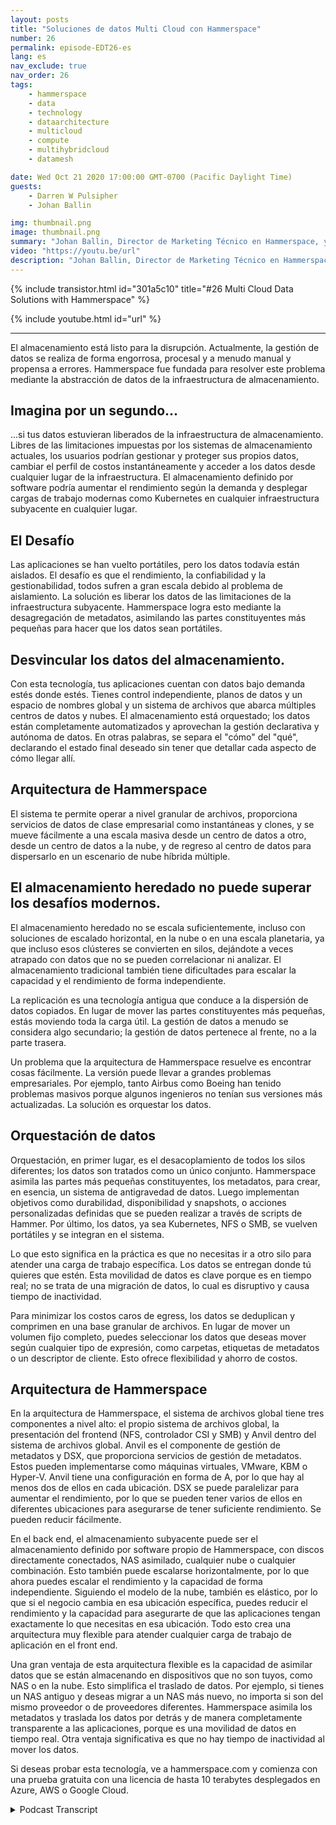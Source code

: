 ```yaml
---
layout: posts
title: "Soluciones de datos Multi Cloud con Hammerspace"
number: 26
permalink: episode-EDT26-es
lang: es
nav_exclude: true
nav_order: 26
tags:
    - hammerspace
    - data
    - technology
    - dataarchitecture
    - multicloud
    - compute
    - multihybridcloud
    - datamesh

date: Wed Oct 21 2020 17:00:00 GMT-0700 (Pacific Daylight Time)
guests:
    - Darren W Pulsipher
    - Johan Ballin

img: thumbnail.png
image: thumbnail.png
summary: "Johan Ballin, Director de Marketing Técnico en Hammerspace, y Darren Pulsipher, Arquitecto Principal de Soluciones en el Sector Público de Intel, discuten la tecnología de nube híbrida de Hammerspace que libera los datos de la infraestructura de almacenamiento, proporcionando portabilidad y rendimiento de datos."
video: "https://youtu.be/url"
description: "Johan Ballin, Director de Marketing Técnico en Hammerspace, y Darren Pulsipher, Arquitecto Principal de Soluciones en el Sector Público de Intel, discuten la tecnología de nube híbrida de Hammerspace que libera los datos de la infraestructura de almacenamiento, proporcionando portabilidad y rendimiento de datos."
---
```


<div>
{% include transistor.html id="301a5c10" title="#26 Multi Cloud Data Solutions with Hammerspace" %}

{% include youtube.html id="url" %}
</div>

---

El almacenamiento está listo para la disrupción. Actualmente, la gestión de datos se realiza de forma engorrosa, procesal y a menudo manual y propensa a errores. Hammerspace fue fundada para resolver este problema mediante la abstracción de datos de la infraestructura de almacenamiento.

## Imagina por un segundo...

...si tus datos estuvieran liberados de la infraestructura de almacenamiento. Libres de las limitaciones impuestas por los sistemas de almacenamiento actuales, los usuarios podrían gestionar y proteger sus propios datos, cambiar el perfil de costos instantáneamente y acceder a los datos desde cualquier lugar de la infraestructura. El almacenamiento definido por software podría aumentar el rendimiento según la demanda y desplegar cargas de trabajo modernas como Kubernetes en cualquier infraestructura subyacente en cualquier lugar.

## El Desafío

Las aplicaciones se han vuelto portátiles, pero los datos todavía están aislados. El desafío es que el rendimiento, la confiabilidad y la gestionabilidad, todos sufren a gran escala debido al problema de aislamiento. La solución es liberar los datos de las limitaciones de la infraestructura subyacente. Hammerspace logra esto mediante la desagregación de metadatos, asimilando las partes constituyentes más pequeñas para hacer que los datos sean portátiles.

## Desvincular los datos del almacenamiento.

Con esta tecnología, tus aplicaciones cuentan con datos bajo demanda estés donde estés. Tienes control independiente, planos de datos y un espacio de nombres global y un sistema de archivos que abarca múltiples centros de datos y nubes. El almacenamiento está orquestado; los datos están completamente automatizados y aprovechan la gestión declarativa y autónoma de datos. En otras palabras, se separa el "cómo" del "qué", declarando el estado final deseado sin tener que detallar cada aspecto de cómo llegar allí.

## Arquitectura de Hammerspace

El sistema te permite operar a nivel granular de archivos, proporciona servicios de datos de clase empresarial como instantáneas y clones, y se mueve fácilmente a una escala masiva desde un centro de datos a otro, desde un centro de datos a la nube, y de regreso al centro de datos para dispersarlo en un escenario de nube híbrida múltiple.

## El almacenamiento heredado no puede superar los desafíos modernos.

El almacenamiento heredado no se escala suficientemente, incluso con soluciones de escalado horizontal, en la nube o en una escala planetaria, ya que incluso esos clústeres se convierten en silos, dejándote a veces atrapado con datos que no se pueden correlacionar ni analizar. El almacenamiento tradicional también tiene dificultades para escalar la capacidad y el rendimiento de forma independiente.

La replicación es una tecnología antigua que conduce a la dispersión de datos copiados. En lugar de mover las partes constituyentes más pequeñas, estás moviendo toda la carga útil. La gestión de datos a menudo se considera algo secundario; la gestión de datos pertenece al frente, no a la parte trasera.

Un problema que la arquitectura de Hammerspace resuelve es encontrar cosas fácilmente. La versión puede llevar a grandes problemas empresariales. Por ejemplo, tanto Airbus como Boeing han tenido problemas masivos porque algunos ingenieros no tenían sus versiones más actualizadas. La solución es orquestar los datos.

## Orquestación de datos

Orquestación, en primer lugar, es el desacoplamiento de todos los silos diferentes; los datos son tratados como un único conjunto. Hammerspace asimila las partes más pequeñas constituyentes, los metadatos, para crear, en esencia, un sistema de antigravedad de datos. Luego implementan objetivos como durabilidad, disponibilidad y snapshots, o acciones personalizadas definidas que se pueden realizar a través de scripts de Hammer. Por último, los datos, ya sea Kubernetes, NFS o SMB, se vuelven portátiles y se integran en el sistema.

Lo que esto significa en la práctica es que no necesitas ir a otro silo para atender una carga de trabajo específica. Los datos se entregan donde tú quieres que estén. Esta movilidad de datos es clave porque es en tiempo real; no se trata de una migración de datos, lo cual es disruptivo y causa tiempo de inactividad.

Para minimizar los costos caros de egress, los datos se deduplican y comprimen en una base granular de archivos. En lugar de mover un volumen fijo completo, puedes seleccionar los datos que deseas mover según cualquier tipo de expresión, como carpetas, etiquetas de metadatos o un descriptor de cliente. Esto ofrece flexibilidad y ahorro de costos.

## Arquitectura de Hammerspace

En la arquitectura de Hammerspace, el sistema de archivos global tiene tres componentes a nivel alto: el propio sistema de archivos global, la presentación del frontend (NFS, controlador CSI y SMB) y Anvil dentro del sistema de archivos global. Anvil es el componente de gestión de metadatos y DSX, que proporciona servicios de gestión de metadatos. Estos pueden implementarse como máquinas virtuales, VMware, KBM o Hyper-V. Anvil tiene una configuración en forma de A, por lo que hay al menos dos de ellos en cada ubicación. DSX se puede paralelizar para aumentar el rendimiento, por lo que se pueden tener varios de ellos en diferentes ubicaciones para asegurarse de tener suficiente rendimiento. Se pueden reducir fácilmente.

En el back end, el almacenamiento subyacente puede ser el almacenamiento definido por software propio de Hammerspace, con discos directamente conectados, NAS asimilado, cualquier nube o cualquier combinación. Esto también puede escalarse horizontalmente, por lo que ahora puedes escalar el rendimiento y la capacidad de forma independiente. Siguiendo el modelo de la nube, también es elástico, por lo que si el negocio cambia en esa ubicación específica, puedes reducir el rendimiento y la capacidad para asegurarte de que las aplicaciones tengan exactamente lo que necesitas en esa ubicación. Todo esto crea una arquitectura muy flexible para atender cualquier carga de trabajo de aplicación en el front end.

Una gran ventaja de esta arquitectura flexible es la capacidad de asimilar datos que se están almacenando en dispositivos que no son tuyos, como NAS o en la nube. Esto simplifica el traslado de datos. Por ejemplo, si tienes un NAS antiguo y deseas migrar a un NAS más nuevo, no importa si son del mismo proveedor o de proveedores diferentes. Hammerspace asimila los metadatos y traslada los datos por detrás y de manera completamente transparente a las aplicaciones, porque es una movilidad de datos en tiempo real. Otra ventaja significativa es que no hay tiempo de inactividad al mover los datos.

Si deseas probar esta tecnología, ve a hammerspace.com y comienza con una prueba gratuita con una licencia de hasta 10 terabytes desplegados en Azure, AWS o Google Cloud.



<details>
<summary> Podcast Transcript </summary>

<p></p>

</details>
